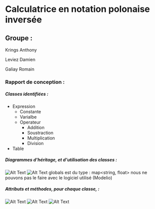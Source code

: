 # Calculatrice en notation polonaise inversée

## Groupe :

Krings Anthony 

Leviez Damien

Galiay Romain


### Rapport de conception :


##### Classes identifiées :

* Expression
  * Constante
  * Varialbe
  * Operateur
    * Addition
    * Soustraction
    * Multiplication
    * Division
* Table


##### Diagrammes d'héritage, et d'utilisation des classes :


![Alt Text](https://i.imgur.com/jDo6SNy.png)
![Alt Text](https://i.imgur.com/QCVA20u.png)
globals est du type : map<string, float>
nous ne pouvons pas le faire avec le logiciel utilisé (Modelio)


##### Attributs et méthodes, pour chaque classe, :


![Alt Text](https://i.imgur.com/d2PA1Qh.png)
![Alt Text](https://i.imgur.com/kwEP2U6.png)
![Alt Text](https://i.imgur.com/ZeoOcys.png)
